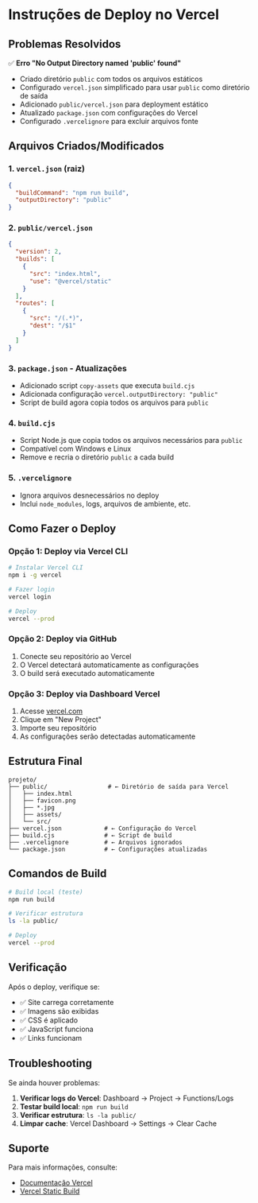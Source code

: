 # Instruções de Deploy no Vercel

## Problemas Resolvidos

✅ **Erro "No Output Directory named 'public' found"**
- Criado diretório `public` com todos os arquivos estáticos
- Configurado `vercel.json` simplificado para usar `public` como diretório de saída
- Adicionado `public/vercel.json` para deployment estático
- Atualizado `package.json` com configurações do Vercel
- Configurado `.vercelignore` para excluir arquivos fonte

## Arquivos Criados/Modificados

### 1. `vercel.json` (raiz)
```json
{
  "buildCommand": "npm run build",
  "outputDirectory": "public"
}
```

### 2. `public/vercel.json`
```json
{
  "version": 2,
  "builds": [
    {
      "src": "index.html",
      "use": "@vercel/static"
    }
  ],
  "routes": [
    {
      "src": "/(.*)",
      "dest": "/$1"
    }
  ]
}
```

### 3. `package.json` - Atualizações
- Adicionado script `copy-assets` que executa `build.cjs`
- Adicionada configuração `vercel.outputDirectory: "public"`
- Script de build agora copia todos os arquivos para `public`

### 4. `build.cjs`
- Script Node.js que copia todos os arquivos necessários para `public`
- Compatível com Windows e Linux
- Remove e recria o diretório `public` a cada build

### 5. `.vercelignore`
- Ignora arquivos desnecessários no deploy
- Inclui `node_modules`, logs, arquivos de ambiente, etc.

## Como Fazer o Deploy

### Opção 1: Deploy via Vercel CLI
```bash
# Instalar Vercel CLI
npm i -g vercel

# Fazer login
vercel login

# Deploy
vercel --prod
```

### Opção 2: Deploy via GitHub
1. Conecte seu repositório ao Vercel
2. O Vercel detectará automaticamente as configurações
3. O build será executado automaticamente

### Opção 3: Deploy via Dashboard Vercel
1. Acesse [vercel.com](https://vercel.com)
2. Clique em "New Project"
3. Importe seu repositório
4. As configurações serão detectadas automaticamente

## Estrutura Final

```
projeto/
├── public/                 # ← Diretório de saída para Vercel
│   ├── index.html
│   ├── favicon.png
│   ├── *.jpg
│   ├── assets/
│   └── src/
├── vercel.json            # ← Configuração do Vercel
├── build.cjs              # ← Script de build
├── .vercelignore          # ← Arquivos ignorados
└── package.json           # ← Configurações atualizadas
```

## Comandos de Build

```bash
# Build local (teste)
npm run build

# Verificar estrutura
ls -la public/

# Deploy
vercel --prod
```

## Verificação

Após o deploy, verifique se:
- ✅ Site carrega corretamente
- ✅ Imagens são exibidas
- ✅ CSS é aplicado
- ✅ JavaScript funciona
- ✅ Links funcionam

## Troubleshooting

Se ainda houver problemas:

1. **Verificar logs do Vercel**: Dashboard → Project → Functions/Logs
2. **Testar build local**: `npm run build`
3. **Verificar estrutura**: `ls -la public/`
4. **Limpar cache**: Vercel Dashboard → Settings → Clear Cache

## Suporte

Para mais informações, consulte:
- [Documentação Vercel](https://vercel.com/docs)
- [Vercel Static Build](https://vercel.com/docs/build-step#static-builds)
